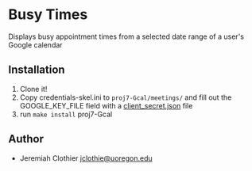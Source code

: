 # Busy Times

Displays busy appointment times from a selected date range of a user's Google calendar

## Installation

1. Clone it!
2. Copy credentials-skel.ini to ```proj7-Gcal/meetings/``` and fill out the GOOGLE_KEY_FILE field with a [client_secret.json](https://developers.google.com/google-apps/calendar/quickstart/python) file
3. run ```make install``` proj7-Gcal

## Author

* Jeremiah Clothier jclothie@uoregon.edu